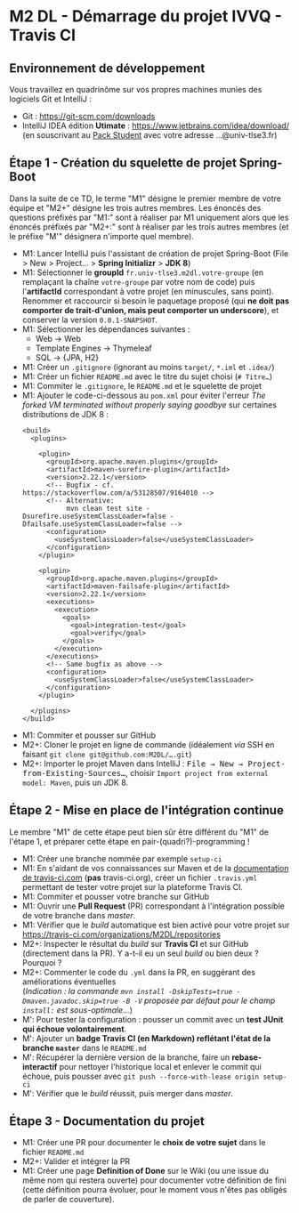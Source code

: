 # M2 DL - Démarrage du projet IVVQ - Travis CI

## Environnement de développement

Vous travaillez en quadrinôme sur vos propres machines munies des logiciels Git et IntelliJ :

- Git : <https://git-scm.com/downloads>
- IntelliJ IDEA édition **Utimate** : <https://www.jetbrains.com/idea/download/>  
  (en souscrivant au [Pack Student](https://www.jetbrains.com/student/) avec votre adresse …@univ-tlse3.fr)

## Étape 1 - Création du squelette de projet Spring-Boot

Dans la suite de ce TD, le terme "M1" désigne le premier membre de votre équipe et "M2+" désigne les trois autres membres. Les énoncés des questions préfixés par "M1:" sont à réaliser par M1 uniquement alors que les énoncés préfixés par "M2+:" sont à réaliser par les trois autres membres (et le préfixe "M'" désignera n'importe quel membre).

- M1: Lancer IntelliJ puis l'assistant de création de projet Spring-Boot
  (File > New > Project… > **Spring Initializr** > **JDK 8**)
- M1: Sélectionner le **groupId** `fr.univ-tlse3.m2dl.votre-groupe`
  (en remplaçant la chaîne `votre-groupe` par votre nom de code) puis
  l'**artifactId** correspondant à votre projet (en minuscules, sans
  point).  Renommer et raccourcir si besoin le paquetage proposé (qui
  **ne doit pas comporter de trait-d'union, mais peut comporter un
  underscore**), et conserver la version `0.0.1-SNAPSHOT`.
- M1: Sélectionner les dépendances suivantes :
  - Web → Web
  - Template Engines → Thymeleaf
  - SQL → {JPA, H2}
- M1: Créer un `.gitignore` (ignorant au moins `target/`, `*.iml` et `.idea/`)
- M1: Créer un fichier `README.md` avec le titre du sujet choisi (`# Titre…`)
- M1: Commiter le `.gitignore`, le `README.md` et le squelette de projet
- M1: Ajouter le code-ci-dessous au `pom.xml` pour éviter l'erreur *The forked VM terminated without properly saying goodbye* sur certaines distributions de JDK 8 :
    ```
    <build>
      <plugins>

        <plugin>
          <groupId>org.apache.maven.plugins</groupId>
          <artifactId>maven-surefire-plugin</artifactId>
          <version>2.22.1</version>
          <!-- Bugfix - cf. https://stackoverflow.com/a/53128507/9164010 -->
          <!-- Alternative:
               mvn clean test site -Dsurefire.useSystemClassLoader=false -Dfailsafe.useSystemClassLoader=false -->
          <configuration>
            <useSystemClassLoader>false</useSystemClassLoader>
          </configuration>
        </plugin>

        <plugin>
          <groupId>org.apache.maven.plugins</groupId>
          <artifactId>maven-failsafe-plugin</artifactId>
          <version>2.22.1</version>
          <executions>
            <execution>
              <goals>
                <goal>integration-test</goal>
                <goal>verify</goal>
              </goals>
            </execution>
          </executions>
          <!-- Same bugfix as above -->
          <configuration>
            <useSystemClassLoader>false</useSystemClassLoader>
          </configuration>
        </plugin>

      </plugins>
    </build>
    ```
- M1: Commiter et pousser sur GitHub
- M2+: Cloner le projet en ligne de commande (idéalement *via* SSH en
  faisant `git clone git@github.com:M2DL/….git`)
- M2+: Importer le projet Maven dans IntelliJ :
  <kbd>File → New → Project-from-Existing-Sources…</kbd>, choisir
  `Import project from external model: Maven`, puis un JDK 8.

## Étape 2 - Mise en place de l'intégration continue

Le membre "M1" de cette étape peut bien sûr être différent du "M1" de
l'étape 1, et préparer cette étape en pair-(quadri?)-programming !

- M1: Créer une branche nommée par exemple `setup-ci`
- M1: En s'aidant de vos connaissances sur Maven et de la
  [documentation de travis-ci.com](https://docs.travis-ci.com/)
  (**pas** travis-ci.org), créer un fichier `.travis.yml` permettant
  de tester votre projet sur la plateforme Travis CI.
- M1: Commiter et pousser votre branche sur GitHub
- M1: Ouvrir une **Pull Request** (PR) correspondant à l'intégration
  possible de votre branche dans *master*.
- M1: Vérifier que le *build* automatique est bien activé pour votre
  projet sur https://travis-ci.com/organizations/M2DL/repositories
- M2+: Inspecter le résultat du *build* sur **Travis CI** et sur
  GitHub (directement dans la PR). Y a-t-il eu un seul *build* ou bien
  deux ? Pourquoi ?
- M2+: Commenter le code du `.yml` dans la PR, en suggérant des
  améliorations éventuelles  
  (*Indication : la commande `mvn install -DskipTests=true
  -Dmaven.javadoc.skip=true -B -V` proposée par défaut pour le champ
  `install:` est sous-optimale…*)
- M': Pour tester la configuration : pousser un commit avec un **test
  JUnit qui échoue volontairement**.
- M': Ajouter un **badge Travis CI (en Markdown) reflétant l'état de
  la branche `master`** dans le `README.md`
- M': Récupérer la dernière version de la branche, faire un
  **rebase-interactif** pour nettoyer l'historique local et enlever le
  commit qui échoue, puis pousser avec `git push --force-with-lease origin setup-ci`
- M': Vérifier que le *build* réussit, puis merger dans *master*.

## Étape 3 - Documentation du projet

- M1: Créer une PR pour documenter le **choix de votre sujet** dans le
  fichier `README.md`
- M2+: Valider et intégrer la PR
- M1: Créer une page **Definition of Done** sur le Wiki (ou une issue
  du même nom qui restera ouverte) pour documenter votre définition de
  fini (cette définition pourra évoluer, pour le moment vous n'êtes
  pas obligés de parler de couverture).
